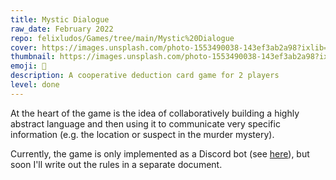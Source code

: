 ```yaml
---
title: Mystic Dialogue
raw_date: February 2022
repo: felixludos/Games/tree/main/Mystic%20Dialogue
cover: https://images.unsplash.com/photo-1553490038-143ef3ab2a98?ixlib=rb-4.0.3&ixid=M3wxMjA3fDB8MHxwaG90by1wYWdlfHx8fGVufDB8fHx8fA%3D%3D&auto=format&fit=crop&w=1440&q=80
thumbnail: https://images.unsplash.com/photo-1553490038-143ef3ab2a98?ixlib=rb-4.0.3&ixid=M3wxMjA3fDB8MHxwaG90by1wYWdlfHx8fGVufDB8fHx8fA%3D%3D&auto=format&fit=crop&w=480&q=80
emoji: 🔮
description: A cooperative deduction card game for 2 players
level: done
---
```


At the heart of the game is the idea of collaboratively building a highly abstract language and then using it to communicate very specific information (e.g. the location or suspect in the murder mystery).

Currently, the game is only implemented as a Discord bot (see [here](https://github.com/felixludos/ludos/blob/figged/ludos/games/mysterium/dialogue.py)), but soon I'll write out the rules in a separate document.

